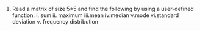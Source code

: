 1. Read a matrix of size 5*5 and find the following by using a user-defined
function.
i. sum
ii. maximum
iii.mean
iv.median
v.mode
vi.standard deviation
v. frequency distribution
